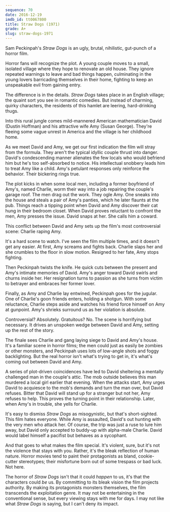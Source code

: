 ```yaml
---
sequence: 70
date: 2016-12-19
imdb_id: tt0067800
title: Straw Dogs (1971)
grade: A+
slug: straw-dogs-1971
---
```


Sam Peckinpah's _Straw Dogs_ is an ugly, brutal, nihilistic, gut-punch of a horror film.

Horror fans will recognize the plot. A young couple moves to a small, isolated village where they hope to renovate an old house. They ignore repeated warnings to leave and bad things happen, culminating in the young lovers barricading themselves in their home, fighting to keep an unspeakable evil from gaining entry.

The difference is in the details. _Straw Dogs_ takes place in an English village; the quaint sort you see in romantic comedies. But instead of charming, quirky characters, the residents of this hamlet are leering, hard-drinking thugs.

Into this rural jungle comes mild-mannered American mathematician David (Dustin Hoffman) and his attractive wife Amy (Susan George). They're fleeing some vague unrest in America and the village is her childhood home.

As we meet David and Amy, we get our first indication the film will stray from the formula. They aren't the typical idyllic couple thrust into danger. David's condescending manner alienates the few locals who would befriend him but he's too self-absorbed to notice. His intellectual snobbery leads him to treat Amy like a child. Amy's petulant responses only reinforce the behavior. Their bickering rings true.

The plot kicks in when some local men, including a former boyfriend of Amy's, named Charlie, worm their way into a job repairing the couple's garage roof. The men drag out the work. They ogle Amy. One sneaks into the house and steals a pair of Amy's panties, which he later flaunts at the pub. Things reach a tipping point when David and Amy discover their cat hung in their bedroom closet. When David proves reluctant to confront the men, Amy presses the issue. David snaps at her. She calls him a coward.

This conflict between David and Amy sets up the film's most controversial scene: Charlie raping Amy.

It's a hard scene to watch. I've seen the film multiple times, and it doesn't get any easier. At first, Amy screams and fights back. Charlie slaps her and she crumbles to the floor in slow motion. Resigned to her fate, Amy stops fighting.

Then Peckinpah twists the knife. He quick cuts between the present and Amy's intimate memories of David. Amy's anger toward David swirls and churns inside her. Her resignation turns to passion as she turns from victim to betrayer and embraces her former lover.

Finally, as Amy and Charlie lay entwined, Peckinpah goes for the jugular. One of Charlie's goon friends enters, holding a shotgun. With some reluctance, Charlie steps aside and watches his friend force himself on Amy at gunpoint. Amy's shrieks surround us as her violation is absolute.

Controversial? Absolutely. Gratuitous? No. The scene is horrifying but necessary. It drives an unspoken wedge between David and Amy, setting up the rest of the story.

The finale sees Charlie and gang laying siege to David and Amy's house. It's a familiar scene in horror films; the men could just as easily be zombies or other monsters, and Peckinpah uses lots of low-angle shots and foggy backlighting. But the real horror isn't what's trying to get in, it's what's coming out between David and Amy.

A series of plot-driven coincidences have led to David sheltering a mentally challenged man in the couple's attic. The mob outside believes this man murdered a local girl earlier that evening. When the attacks start, Amy urges David to acquiesce to the mob's demands and turn the man over, but David refuses. Bitter that David will stand up for a stranger but not her, Amy refuses to help. This proves the turning point in their relationship. Later, when Amy's in trouble, she yells for Charlie.

It's easy to dismiss _Straw Dogs_ as misogynistic, but that's short-sighted. This film hates everyone. While Amy is assaulted, David's out hunting with the very men who attack her. Of course, the trip was just a ruse to lure him away, but David only accepted to buddy-up with alpha-male Charlie. David would label himself a pacifist but behaves as a sycophant.

And that goes to what makes the film special. It's violent, sure, but it's not the violence that stays with you. Rather, it's the bleak reflection of human nature. Horror movies tend to paint their protagonists as bland, cookie-cutter stereotypes; their misfortune born out of some trespass or bad luck. Not here.

The horror of _Straw Dogs_ isn't that it could _happen_ to us, it's that the characters could _be_ us. By committing to its bleak vision the film projects authority. By making its protagonists monsters themselves, the film transcends the exploitation genre. It may not be entertaining in the conventional sense, but every viewing stays with me for days. I may not like what _Straw Dogs_ is saying, but I can't deny its impact.